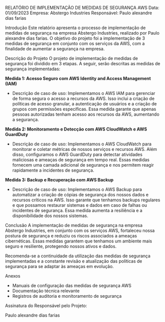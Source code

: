 RELATÓRIO DE IMPLEMENTAÇÃO DE MEDIDAS DE SEGURANÇA AWS
Data: 01/09/2023
Empresa: Abstergo Industries
Responsável: Paulo alexandre dias farias

Introdução
Este relatório apresenta o processo de implementação de medidas de segurança na empresa Abstergo Industries, realizado por Paulo alexandre dias farias. O objetivo do projeto foi a implementação de 3 medidas de segurança em conjunto com os serviços da AWS, com a finalidade de aumentar a segurança na empresa.

Descrição do Projeto
O projeto de implementação de medidas de segurança foi dividido em 3 etapas. A seguir, serão descritas as medidas de segurança implementadas:

**Medida 1: Acesso Seguro com AWS Identity and Access Management (IAM)**
- Descrição de caso de uso: Implementamos o AWS IAM para gerenciar de forma segura o acesso a recursos da AWS. Isso inclui a criação de políticas de acesso granular, a autenticação de usuários e a criação de grupos com permissões específicas. Essa medida garante que apenas pessoas autorizadas tenham acesso aos recursos da AWS, aumentando a segurança.

**Medida 2: Monitoramento e Detecção com AWS CloudWatch e AWS GuardDuty**
- Descrição de caso de uso: Implementamos o AWS CloudWatch para monitorar e coletar métricas de nossos serviços e recursos AWS. Além disso, configuramos o AWS GuardDuty para detectar atividades maliciosas e ameaças de segurança em tempo real. Essas medidas fornecem uma camada adicional de segurança e nos permitem reagir rapidamente a incidentes de segurança.

**Medida 3: Backup e Recuperação com AWS Backup**
- Descrição de caso de uso: Implementamos o AWS Backup para automatizar a criação de cópias de segurança dos nossos dados e recursos críticos na AWS. Isso garante que tenhamos backups regulares e que possamos restaurar sistemas e dados em caso de falhas ou incidentes de segurança. Essa medida aumenta a resiliência e a disponibilidade dos nossos sistemas.

Conclusão
A implementação de medidas de segurança na empresa Abstergo Industries, em conjunto com os serviços AWS, fortaleceu nossa postura de segurança e reduziu os riscos associados a ameaças cibernéticas. Essas medidas garantem que tenhamos um ambiente mais seguro e resiliente, protegendo nossos ativos e dados.

Recomenda-se a continuidade da utilização das medidas de segurança implementadas e a constante revisão e atualização das políticas de segurança para se adaptar às ameaças em evolução.

Anexos
- Manuais de configuração das medidas de segurança AWS
- Documentação técnica relevante
- Registros de auditoria e monitoramento de segurança

Assinatura do Responsável pelo Projeto:

Paulo alexandre dias farias
